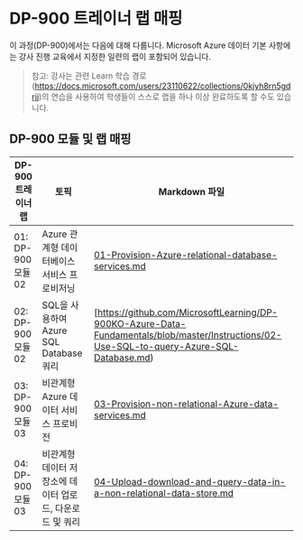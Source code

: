 ﻿# DP-900 트레이너 랩 매핑

이 과정(DP-900)에서는 다음에 대해 다룹니다. Microsoft Azure 데이터 기본 사항에는 강사 진행 교육에서 지정한 일련의 랩이 포함되어 있습니다. 

> 참고: 강사는 관련 Learn 학습 경로(https://docs.microsoft.com/users/23110622/collections/0kjyh8rn5gdrjj)의 연습을 사용하여 학생들이 스스로 랩을 하나 이상 완료하도록 할 수도 있습니다. 

## DP-900 모듈 및 랩 매핑

| DP-900 트레이너 랩 | 토픽 | Markdown 파일 |
| --- | --- | --- |
| 01: DP-900 모듈 02 | Azure 관계형 데이터베이스 서비스 프로비저닝 | [01-Provision-Azure-relational-database-services.md](https://github.com/MicrosoftLearning/DP-900KO-Azure-Data-Fundamentals/blob/master/Instructions/01-Provision-Azure-relational-database-services.md) |
| 02: DP-900 모듈 02 | SQL을 사용하여 Azure SQL Database 쿼리 | [https://github.com/MicrosoftLearning/DP-900KO-Azure-Data-Fundamentals/blob/master/Instructions/02-Use-SQL-to-query-Azure-SQL-Database.md) |
| 03: DP-900 모듈 03 | 비관계형 Azure 데이터 서비스 프로비전  | [03-Provision-non-relational-Azure-data-services.md](https://github.com/MicrosoftLearning/DP-900KO-Azure-Data-Fundamentals/blob/master/Instructions/03-Provision-non-relational-Azure-data-services.md) |
| 04: DP-900 모듈 03 | 비관계형 데이터 저장소에 데이터 업로드, 다운로드 및 쿼리 | [04-Upload-download-and-query-data-in-a-non-relational-data-store.md](https://github.com/MicrosoftLearning/DP-900KO-Azure-Data-Fundamentals/blob/master/Instructions/04-Upload-download-and-query-data-in-a-non-relational-data-store.md) |

